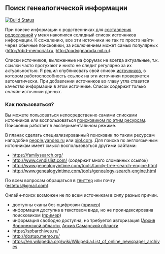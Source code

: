## Поиск генеалогической информации

[![Build Status](https://travis-ci.org/ligurio/genealogic-sources.svg?branch=master)](https://travis-ci.org/ligurio/genealogic-sources)

При поиске информации о родственниках для
[составления родословной](https://bronevichok.ru/blog/2014/04/03/genealogic-tree.html)
у меня накопился солидный список источников информации.
К сожалению, все эти источники не так то просто найти через обычные поисковики,
за исключением может самых популярных (<http://obd-memorial.ru>, <http://podvignaroda.mil.ru>).

Списки источников, выложенные на форумах не всегда актуальные, т.к. ссылки часто
протухают и никто не следит регулярно за их актуальностью. Я решил опубликовать
свой список [источников](sources-ru.md), в котором работоспособность
ссылок на эти источники проверяется автоматически. При добавлении источников во
главу угла ставится качество информации в этом источнике. Список содержит только
_онлайн_ источники данных.

### Как пользоваться?

Вы можете пользоваться непосредственно самими списками источников или
воспользоваться [поисковиком по этим ресурсам](https://bronevichok.ru/past).
Поисковик работает в экспериментальном режиме.

В планах сделать специализированный поисковик
по таким ресурсам наподобие [people.yandex.ru](http://people.yandex.ru) или [pipl.com](https://pipl.com/).
Для поиска по англоязычным источникам имеет смысл воспользоваться другими сайтами:

* https://familysearch.org/
* http://www.cyndislist.com/ (содержит много сломанных ссылок)
* http://www.genealogyintime.com/tools/family-tree-search-engine.html
* http://www.genealogyintime.com/tools/genealogy-search-engine.html

По всем вопросам обращаться в [твиттер](https://twitter.com/estet) или почту (estetus@gmail.com).

Онлайн-поиск возможен не по всем источникам в силу разных причин.
- доступны сканы без оцифровки ([пример](http://digi.narc.fi/digi/view.ka?kuid=4925743))
- информация доступна в текстовом виде, но не проиндексирована поисковиком ([пример](http://edoclib.gasrb.ru/))
- информация свободно доступна, но требуется авторизация ([Архив Воронежской области](http://92.244.225.225:8082/),
[Архив Самарской области](http://cgaso.regsamarh.ru/)
- https://spbarchives.ru/
- http://dostup.memo.ru/
- https://en.wikipedia.org/wiki/Wikipedia:List_of_online_newspaper_archives

[Google CSE]: https://www.google.ru/cse/publicurl?cx=014915845746009296139:coftj0uhtsy
